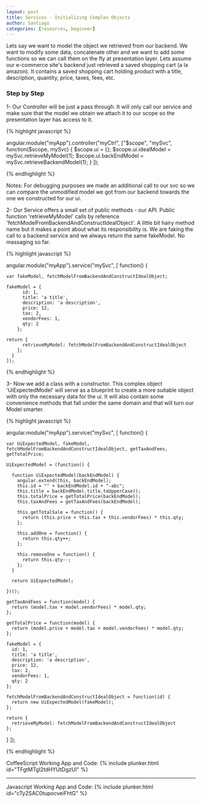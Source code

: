 ```yaml
---
layout: post
title: Services - Initializing Complex Objects
author: Santiago
categories: [resources, beginner]
---
```


Lets say we want to model the object we retrieved from our backend. We want to modify some data, concatenate other and we want to add some functions so we can call them on the fly at presentation layer. Lets assume our e-commerce site's backend just retrieved a saved shopping cart (a la amazon). It contains a saved shopping cart holding product with a title, description, quantity, price, taxes, fees, etc.

### Step by Step

1- Our Controller will be just a pass through. It will only call our service and make sure that the model we obtain we attach it to our scope so the presentation layer has access to it.

{% highlight javascript %}

angular.module("myApp").controller("myCtrl", ["$scope", "mySvc", function($scope, mySvc) {
    $scope.ui = {};
    $scope.ui.idealModel = mySvc.retrieveMyModel(1);
    $scope.ui.backEndModel = mySvc.retrieveBackendModel(1);
  }
]);

{% endhighlight %}

Notes: For debugging purposes we made an additional call to our svc so we can compare the unmodified model we got from our backend towards the one we constructed for our ui.

2- Our Service offers a small set of public methods - our API. Public function 'retrieveMyModel' calls by reference 'fetchModelFromBackendAndConstructIdealObject'.
A little bit hairy method name but it makes a point about what its responsibility is. We are faking the call to a backend service and we always return the same fakeModel. No massaging so far.

{% highlight javascript %}

angular.module("myApp").service("mySvc", [ function() {

    var fakeModel, fetchModelFromBackendAndConstructIdealObject;

    fakeModel = {
          id: 1,
          title: 'a title',
          description: 'a description',
          price: 12,
          tax: 2,
          vendorFees: 1,
          qty: 2
        };

    return {
          retrieveMyModel: fetchModelFromBackendAndConstructIdealObject
        };
      }
    ]);

{% endhighlight %}

3- Now we add a class with a constructor. This complex object 'UiExpectedModel' will serve as a blueprint to create a more suitable object with only the necessary data for the ui.
It will also contain some convenience methods that fall under the same domain and that will turn our Model smarter.

{% highlight javascript %}

angular.module("myApp").service("mySvc", [ function() {

    var UiExpectedModel, fakeModel, fetchModelFromBackendAndConstructIdealObject, getTaxAndFees, getTotalPrice;

    UiExpectedModel = (function() {

      function UiExpectedModel(backEndModel) {
        angular.extend(this, backEndModel);
        this.id = "" + backEndModel.id + "-abc";
        this.title = backEndModel.title.toUpperCase();
        this.totalPrice = getTotalPrice(backEndModel);
        this.taxAndFees = getTaxAndFees(backEndModel);

        this.getTotalSale = function() {
          return (this.price + this.tax + this.vendorFees) * this.qty;
        };

        this.addOne = function() {
          return this.qty++;
        };

        this.removeOne = function() {
          return this.qty--;
        };
      }

      return UiExpectedModel;

    })();

    getTaxAndFees = function(model) {
      return (model.tax + model.vendorFees) * model.qty;
    };

    getTotalPrice = function(model) {
      return (model.price + model.tax + model.vendorFees) * model.qty;
    };

    fakeModel = {
      id: 1,
      title: 'a title',
      description: 'a description',
      price: 12,
      tax: 2,
      vendorFees: 1,
      qty: 2
    };

    fetchModelFromBackendAndConstructIdealObject = function(id) {
      return new UiExpectedModel(fakeModel);
    };

    return {
      retrieveMyModel: fetchModelFromBackendAndConstructIdealObject
    };
  }
]);

{% endhighlight %}

CoffeeScript Working App and Code: {% include plunker.html id="TFgtMTgI2tdHYUtDgzUl" %}

<hr>

Javascript Working App and Code: {% include plunker.html id="cTy2SAC0tupocveiFhtG" %}


